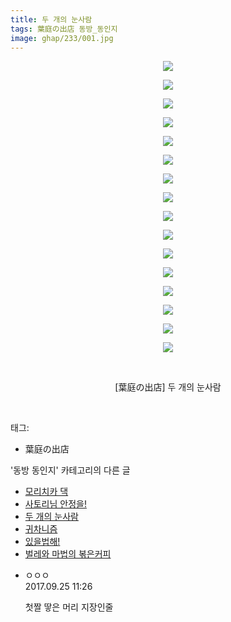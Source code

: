 ```yaml
---
title: 두 개의 눈사람
tags: 葉庭の出店 동방_동인지
image: ghap/233/001.jpg
---
```

<div class="article">
<p style="text-align: center; clear: none; float: none;"><img src="{{ site.nasurl }}/ghap/233/001.jpg"/></p>
<p style="text-align: center; clear: none; float: none;"><img src="{{ site.nasurl }}/ghap/233/002.jpg"/></p>
<p style="text-align: center; clear: none; float: none;"><img src="{{ site.nasurl }}/ghap/233/003.jpg"/></p>
<p style="text-align: center; clear: none; float: none;"><img src="{{ site.nasurl }}/ghap/233/004.jpg"/></p>
<p style="text-align: center; clear: none; float: none;"><img src="{{ site.nasurl }}/ghap/233/005.jpg"/></p>
<p style="text-align: center; clear: none; float: none;"><img src="{{ site.nasurl }}/ghap/233/006.jpg"/></p>
<p style="text-align: center; clear: none; float: none;"><img src="{{ site.nasurl }}/ghap/233/007.jpg"/></p>
<p style="text-align: center; clear: none; float: none;"><img src="{{ site.nasurl }}/ghap/233/008.jpg"/></p>
<p style="text-align: center; clear: none; float: none;"><img src="{{ site.nasurl }}/ghap/233/009.jpg"/></p>
<p style="text-align: center; clear: none; float: none;"><img src="{{ site.nasurl }}/ghap/233/010.jpg"/></p>
<p style="text-align: center; clear: none; float: none;"><img src="{{ site.nasurl }}/ghap/233/011.jpg"/></p>
<p style="text-align: center; clear: none; float: none;"><img src="{{ site.nasurl }}/ghap/233/012.jpg"/></p>
<p style="text-align: center; clear: none; float: none;"><img src="{{ site.nasurl }}/ghap/233/013.jpg"/></p>
<p style="text-align: center; clear: none; float: none;"><img src="{{ site.nasurl }}/ghap/233/014.jpg"/></p>
<p style="text-align: center; clear: none; float: none;"><img src="{{ site.nasurl }}/ghap/233/015.jpg"/></p>
<p style="text-align: center; clear: none; float: none;"><img src="{{ site.nasurl }}/ghap/233/016.jpg"/></p>
<p style="text-align: center; clear: none; float: none;"><br/></p>
<p style="text-align: center; clear: none; float: none;">[葉庭の出店] 두 개의 눈사람</p>
<p><br/></p>
</div><div class="tagTrail">
<p>태그: </p>
<ul>
<li>葉庭の出店</li>
</ul>
</div><div class="another">
<p>'동방 동인지' 카테고리의 다른 글</p>
<ul>
<li><a href="/2016-06-19-ghap_235">모리치카 댁</a></li>
<li><a href="/2016-06-19-ghap_234">사토리님 안정을!</a></li>
<li><a href="/2016-06-19-ghap_233">두 개의 눈사람</a></li>
<li><a href="/2016-06-19-ghap_232">귀차니즘</a></li>
<li><a href="/2016-06-19-ghap_231">있을법해!</a></li>
<li><a href="/2016-06-19-ghap_230">벌레와 마법의 볶은커피</a></li>
</ul>
</div><div class="cb_module cb_fluid">
<div class="cb_wrt cb_profile">
<div class="comment">
<ul>
<li class="cb_thumb_off" id="comment15089985">
<div class="cb_comment_area">
<div class="cb_info_area">
<div class="cb_section">
<span class="cb_nick_name">ㅇㅇㅇ</span>
</div>
<div class="cb_section">
<span class="cb_date">2017.09.25 11:26 </span>
</div>
</div>
<div class="cb_dsc_comment">
<p class="cb_dsc">
											첫짤 땋은 머리 지장인줄
										</p>
</div>
</div></li>
</ul>
</div>
</div><!-- commentList close -->
</div>